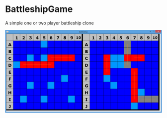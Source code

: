 BattleshipGame
==============

A simple one or two player battleship clone

!["A screenshot"](/screenshots/screenshot.png "A screenshot")
